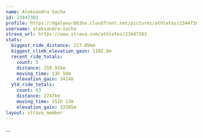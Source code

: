 ```yaml
---
name: Aleksandra Socha
id: 23447303
profile: https://dgalywyr863hv.cloudfront.net/pictures/athletes/23447303/14745546/4/large.jpg
username: aleksandra-socha
strava_url: https://www.strava.com/athletes/23447303
stats:
  biggest_ride_distance: 117.89km
  biggest_climb_elevation_gain: 1102.6m
  recent_ride_totals:
    count: 5
    distance: 259.91km
    moving_time: 13h 58m
    elevation_gain: 3414m
  ytd_ride_totals:
    count: 63
    distance: 2747km
    moving_time: 151h 13m
    elevation_gain: 33385m
layout: strava_member
--- 
```

...
